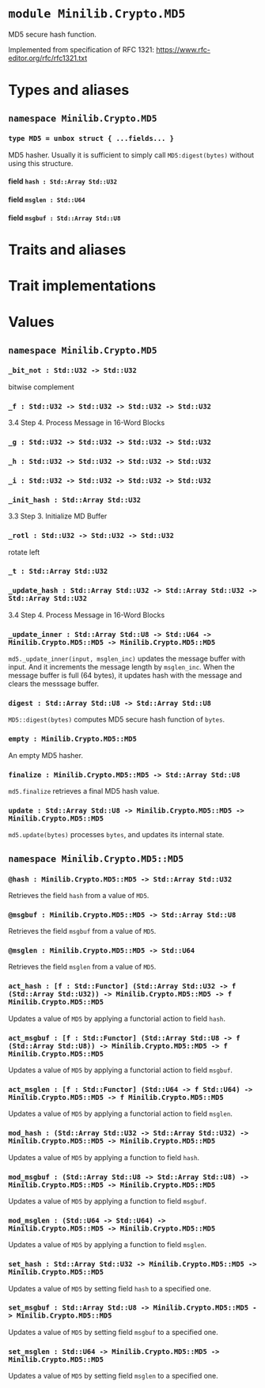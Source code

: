 # `module Minilib.Crypto.MD5`

MD5 secure hash function.

Implemented from specification of RFC 1321:
https://www.rfc-editor.org/rfc/rfc1321.txt

# Types and aliases

## `namespace Minilib.Crypto.MD5`

### `type MD5 = unbox struct { ...fields... }`

MD5 hasher.
Usually it is sufficient to simply call `MD5:digest(bytes)` without using this structure.

#### field `hash : Std::Array Std::U32`

#### field `msglen : Std::U64`

#### field `msgbuf : Std::Array Std::U8`

# Traits and aliases

# Trait implementations

# Values

## `namespace Minilib.Crypto.MD5`

### `_bit_not : Std::U32 -> Std::U32`

bitwise complement

### `_f : Std::U32 -> Std::U32 -> Std::U32 -> Std::U32`

3.4 Step 4. Process Message in 16-Word Blocks

### `_g : Std::U32 -> Std::U32 -> Std::U32 -> Std::U32`

### `_h : Std::U32 -> Std::U32 -> Std::U32 -> Std::U32`

### `_i : Std::U32 -> Std::U32 -> Std::U32 -> Std::U32`

### `_init_hash : Std::Array Std::U32`

3.3 Step 3. Initialize MD Buffer

### `_rotl : Std::U32 -> Std::U32 -> Std::U32`

rotate left

### `_t : Std::Array Std::U32`

### `_update_hash : Std::Array Std::U32 -> Std::Array Std::U32 -> Std::Array Std::U32`

3.4 Step 4. Process Message in 16-Word Blocks

### `_update_inner : Std::Array Std::U8 -> Std::U64 -> Minilib.Crypto.MD5::MD5 -> Minilib.Crypto.MD5::MD5`

`md5._update_inner(input, msglen_inc)` updates the message buffer with input.
And it increments the message length by `msglen_inc`.
When the message buffer is full (64 bytes), it updates hash with the message
and clears the messsage buffer.

### `digest : Std::Array Std::U8 -> Std::Array Std::U8`

`MD5::digest(bytes)` computes MD5 secure hash function of `bytes`.

### `empty : Minilib.Crypto.MD5::MD5`

An empty MD5 hasher.

### `finalize : Minilib.Crypto.MD5::MD5 -> Std::Array Std::U8`

`md5.finalize` retrieves a final MD5 hash value.

### `update : Std::Array Std::U8 -> Minilib.Crypto.MD5::MD5 -> Minilib.Crypto.MD5::MD5`

`md5.update(bytes)` processes `bytes`, and updates its internal state.

## `namespace Minilib.Crypto.MD5::MD5`

### `@hash : Minilib.Crypto.MD5::MD5 -> Std::Array Std::U32`

Retrieves the field `hash` from a value of `MD5`.

### `@msgbuf : Minilib.Crypto.MD5::MD5 -> Std::Array Std::U8`

Retrieves the field `msgbuf` from a value of `MD5`.

### `@msglen : Minilib.Crypto.MD5::MD5 -> Std::U64`

Retrieves the field `msglen` from a value of `MD5`.

### `act_hash : [f : Std::Functor] (Std::Array Std::U32 -> f (Std::Array Std::U32)) -> Minilib.Crypto.MD5::MD5 -> f Minilib.Crypto.MD5::MD5`

Updates a value of `MD5` by applying a functorial action to field `hash`.

### `act_msgbuf : [f : Std::Functor] (Std::Array Std::U8 -> f (Std::Array Std::U8)) -> Minilib.Crypto.MD5::MD5 -> f Minilib.Crypto.MD5::MD5`

Updates a value of `MD5` by applying a functorial action to field `msgbuf`.

### `act_msglen : [f : Std::Functor] (Std::U64 -> f Std::U64) -> Minilib.Crypto.MD5::MD5 -> f Minilib.Crypto.MD5::MD5`

Updates a value of `MD5` by applying a functorial action to field `msglen`.

### `mod_hash : (Std::Array Std::U32 -> Std::Array Std::U32) -> Minilib.Crypto.MD5::MD5 -> Minilib.Crypto.MD5::MD5`

Updates a value of `MD5` by applying a function to field `hash`.

### `mod_msgbuf : (Std::Array Std::U8 -> Std::Array Std::U8) -> Minilib.Crypto.MD5::MD5 -> Minilib.Crypto.MD5::MD5`

Updates a value of `MD5` by applying a function to field `msgbuf`.

### `mod_msglen : (Std::U64 -> Std::U64) -> Minilib.Crypto.MD5::MD5 -> Minilib.Crypto.MD5::MD5`

Updates a value of `MD5` by applying a function to field `msglen`.

### `set_hash : Std::Array Std::U32 -> Minilib.Crypto.MD5::MD5 -> Minilib.Crypto.MD5::MD5`

Updates a value of `MD5` by setting field `hash` to a specified one.

### `set_msgbuf : Std::Array Std::U8 -> Minilib.Crypto.MD5::MD5 -> Minilib.Crypto.MD5::MD5`

Updates a value of `MD5` by setting field `msgbuf` to a specified one.

### `set_msglen : Std::U64 -> Minilib.Crypto.MD5::MD5 -> Minilib.Crypto.MD5::MD5`

Updates a value of `MD5` by setting field `msglen` to a specified one.